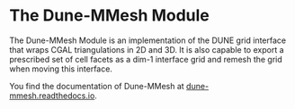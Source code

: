 The Dune-MMesh Module
=====================

The Dune-MMesh Module is an implementation of the DUNE grid interface that wraps CGAL triangulations in 2D and 3D.
It is also capable to export a prescribed set of cell facets as a dim-1 interface grid and remesh the grid when moving this interface.

You find the documentation of Dune-MMesh at [dune-mmesh.readthedocs.io](dune-mmesh.readthedocs.io).
